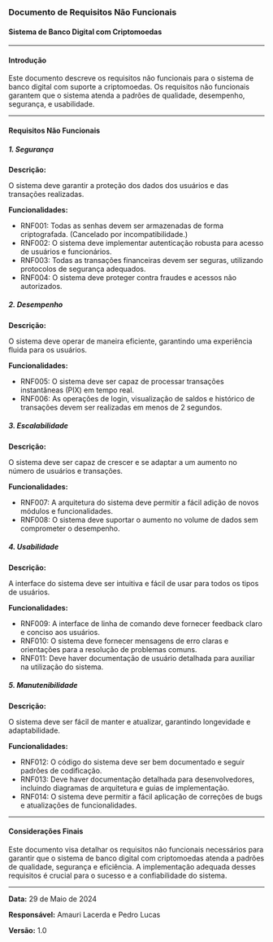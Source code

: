 ### Documento de Requisitos Não Funcionais

#### Sistema de Banco Digital com Criptomoedas

---

#### Introdução

Este documento descreve os requisitos não funcionais para o sistema de banco digital com suporte a criptomoedas. Os requisitos não funcionais garantem que o sistema atenda a padrões de qualidade, desempenho, segurança, e usabilidade.

---

#### Requisitos Não Funcionais

##### 1. Segurança

**Descrição:**

O sistema deve garantir a proteção dos dados dos usuários e das transações realizadas.

**Funcionalidades:**

- RNF001: Todas as senhas devem ser armazenadas de forma criptografada. (Cancelado por incompatibilidade.)
- RNF002: O sistema deve implementar autenticação robusta para acesso de usuários e funcionários.
- RNF003: Todas as transações financeiras devem ser seguras, utilizando protocolos de segurança adequados.
- RNF004: O sistema deve proteger contra fraudes e acessos não autorizados.

##### 2. Desempenho

**Descrição:**

O sistema deve operar de maneira eficiente, garantindo uma experiência fluida para os usuários.

**Funcionalidades:**

- RNF005: O sistema deve ser capaz de processar transações instantâneas (PIX) em tempo real.
- RNF006: As operações de login, visualização de saldos e histórico de transações devem ser realizadas em menos de 2 segundos.

##### 3. Escalabilidade

**Descrição:**

O sistema deve ser capaz de crescer e se adaptar a um aumento no número de usuários e transações.

**Funcionalidades:**

- RNF007: A arquitetura do sistema deve permitir a fácil adição de novos módulos e funcionalidades.
- RNF008: O sistema deve suportar o aumento no volume de dados sem comprometer o desempenho.

##### 4. Usabilidade

**Descrição:**

A interface do sistema deve ser intuitiva e fácil de usar para todos os tipos de usuários.

**Funcionalidades:**

- RNF009: A interface de linha de comando deve fornecer feedback claro e conciso aos usuários.
- RNF010: O sistema deve fornecer mensagens de erro claras e orientações para a resolução de problemas comuns.
- RNF011: Deve haver documentação de usuário detalhada para auxiliar na utilização do sistema.

##### 5. Manutenibilidade

**Descrição:**

O sistema deve ser fácil de manter e atualizar, garantindo longevidade e adaptabilidade.

**Funcionalidades:**

- RNF012: O código do sistema deve ser bem documentado e seguir padrões de codificação.
- RNF013: Deve haver documentação detalhada para desenvolvedores, incluindo diagramas de arquitetura e guias de implementação.
- RNF014: O sistema deve permitir a fácil aplicação de correções de bugs e atualizações de funcionalidades.

---

#### Considerações Finais

Este documento visa detalhar os requisitos não funcionais necessários para garantir que o sistema de banco digital com criptomoedas atenda a padrões de qualidade, segurança e eficiência. A implementação adequada desses requisitos é crucial para o sucesso e a confiabilidade do sistema.

---

**Data:** 29 de Maio de 2024  

**Responsável:** Amauri Lacerda e Pedro Lucas

**Versão:** 1.0
